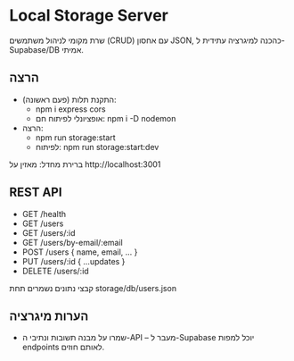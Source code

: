 # Local Storage Server

שרת מקומי לניהול משתמשים (CRUD) עם אחסון JSON, כהכנה למיגרציה עתידית ל-Supabase/DB אמיתי.

## הרצה

- התקנת תלות (פעם ראשונה):
  - npm i express cors
  - אופציונלי לפיתוח חם: npm i -D nodemon
- הרצה:
  - npm run storage:start
  - לפיתוח: npm run storage:start:dev

ברירת מחדל: מאזין על http://localhost:3001

## REST API

- GET /health
- GET /users
- GET /users/:id
- GET /users/by-email/:email
- POST /users { name, email, ... }
- PUT /users/:id { ...updates }
- DELETE /users/:id

קבצי נתונים נשמרים תחת storage/db/users.json

## הערות מיגרציה

- שמרו על מבנה תשובות ונתיבי ה-API – מעבר ל-Supabase יוכל למפות endpoints לאותם חוזים.
